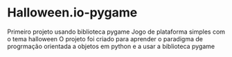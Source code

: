 # Halloween.io-pygame
Primeiro projeto usando biblioteca pygame 
Jogo de plataforma simples com o tema halloween
O projeto foi criado para aprender o paradigma de progrmação
orientada a objetos em python e a usar a biblioteca pygame

